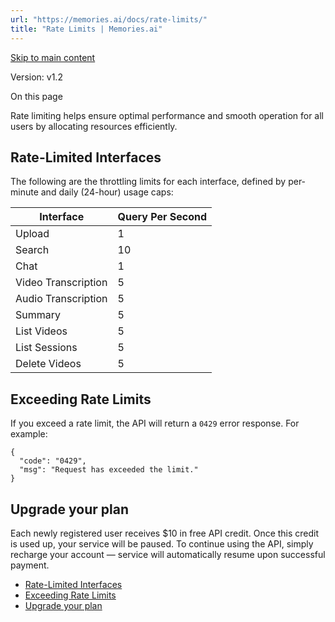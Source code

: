 ```yaml
---
url: "https://memories.ai/docs/rate-limits/"
title: "Rate Limits | Memories.ai"
---
```


[Skip to main content](https://memories.ai/docs/rate-limits/#__docusaurus_skipToContent_fallback)

Version: v1.2

On this page

Rate limiting helps ensure optimal performance and smooth operation for all users by allocating resources efficiently.

## Rate-Limited Interfaces [​](https://memories.ai/docs/rate-limits/\#rate-limited-interfaces "Direct link to Rate-Limited Interfaces")

The following are the throttling limits for each interface, defined by per-minute and daily (24-hour) usage caps:

| Interface | Query Per Second |
| --- | --- |
| Upload | 1 |
| Search | 10 |
| Chat | 1 |
| Video Transcription | 5 |
| Audio Transcription | 5 |
| Summary | 5 |
| List Videos | 5 |
| List Sessions | 5 |
| Delete Videos | 5 |

## Exceeding Rate Limits [​](https://memories.ai/docs/rate-limits/\#exceeding-rate-limits "Direct link to Exceeding Rate Limits")

If you exceed a rate limit, the API will return a `0429` error response. For example:

```codeBlockLines_e6Vv
{
  "code": "0429",
  "msg": "Request has exceeded the limit."
}

```

## Upgrade your plan [​](https://memories.ai/docs/rate-limits/\#upgrade-your-plan "Direct link to Upgrade your plan")

Each newly registered user receives $10 in free API credit. Once this credit is used up, your service will be paused.
To continue using the API, simply recharge your account — service will automatically resume upon successful payment.

- [Rate-Limited Interfaces](https://memories.ai/docs/rate-limits/#rate-limited-interfaces)
- [Exceeding Rate Limits](https://memories.ai/docs/rate-limits/#exceeding-rate-limits)
- [Upgrade your plan](https://memories.ai/docs/rate-limits/#upgrade-your-plan)